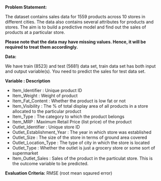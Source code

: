 **Problem Statement:**

The dataset contains sales data for 1559 products across 10 stores in different cities. The data also contains several attributes for products and stores. The aim is to build a predictive model and find out the sales of products at a particular store.

**Please note that the data may have missing values. Hence, it will be required to treat them accordingly.**

**Data:**

We have train (8523) and test (5681) data set, train data set has both input and output variable(s). 
You need to predict the sales for test data set.

**Variable : Description**

* Item_Identifier : Unique product ID
* Item_Weight : Weight of product
* Item_Fat_Content : Whether the product is low fat or not
* Item_Visibility : The % of total display area of all products in a store allocated to the particular product
* Item_Type : The category to which the product belongs
* Item_MRP : Maximum Retail Price (list price) of the product
* Outlet_Identifier : Unique store ID
* Outlet_Establishment_Year : The year in which store was established
* Outlet_Size : The size of the store in terms of ground area covered
* Outlet_Location_Type : The type of city in which the store is located
* Outlet_Type : Whether the outlet is just a grocery store or some sort of supermarket
* Item_Outlet_Sales : Sales of the product in the particulat store. This is the outcome variable to be predicted.

**Evaluation Criteria:** 
RMSE (root mean sqaured error)
